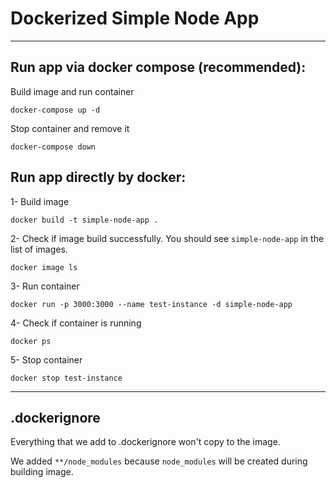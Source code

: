 # Dockerized Simple Node App
___

## Run app via docker compose (recommended):
Build image and run container

```docker-compose up -d```

Stop container and remove it

```docker-compose down```

## Run app directly by docker:

1- Build image

```docker build -t simple-node-app .```

2- Check if image build successfully. You should see ```simple-node-app``` in the list of images.

```docker image ls```

3- Run container

```docker run -p 3000:3000 --name test-instance -d simple-node-app```

4- Check if container is running 

```docker ps```

5- Stop container

```docker stop test-instance```
___
## .dockerignore
Everything that we add to .dockerignore won't copy to the image.

We added ```**/node_modules``` because ```node_modules``` will be created during building image. 